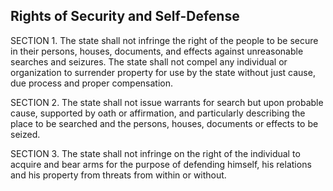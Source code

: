 ## Rights of Security and Self-Defense

SECTION 1. The state shall not infringe the right of the people to be secure in their persons, houses, documents, and effects against unreasonable searches and seizures. The state shall not compel any individual or organization to surrender property for use by the state without just cause, due process and proper compensation.

SECTION 2. The state shall not issue warrants for search but upon probable cause, supported by oath or affirmation, and particularly describing the place to be searched and the persons, houses, documents or effects to be seized.

SECTION 3. The state shall not infringe on the right of the individual to acquire and bear arms for the purpose of defending himself, his relations and his property from threats from within or without.
